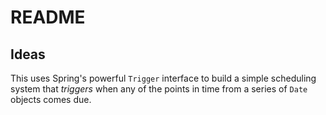 # README 

## Ideas 

This uses Spring's powerful `Trigger` interface to build a simple scheduling system that _triggers_ when any of the points in time from  a series of `Date` objects comes due. 

